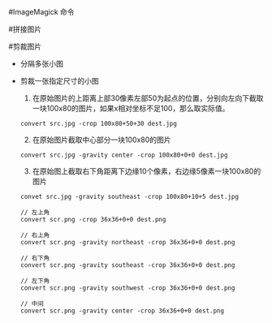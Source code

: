 #ImageMagick 命令

#拼接图片

#剪裁图片
* 分隔多张小图

* 剪裁一张指定尺寸的小图
	1.	在原始图片的上距离上部30像素左部50为起点的位置，分别向左向下截取一块100x80的图片，如果x相对坐标不足100，那么取实际值。
	```
	convert src.jpg -crop 100x80+50+30 dest.jpg
	```
	2.	在原始图片截取中心部分一块100x80的图片
	```
	convert src.jpg -gravity center -crop 100x80+0+0 dest.jpg
	```
	3.	在原始图上截取右下角距离下边缘10个像素，右边缘5像素一块100x80的图片
	```
	convet src.jpg -gravity southeast -crop 100x80+10+5 dest.jpg
	```
	
	```
	// 左上角
	convert scr.png -crop 36x36+0+0 dest.png
	
	// 右上角
	convert scr.png -gravity northeast -crop 36x36+0+0 dest.png
	
	// 右下角
	convert scr.png -gravity southeast -crop 36x36+0+0 dest.png
	
	// 左下角
	convert scr.png -gravity southwest -crop 36x36+0+0 dest.png
	
	// 中间
	convert scr.png -gravity center -crop 36x36+0+0 dest.png
	```
